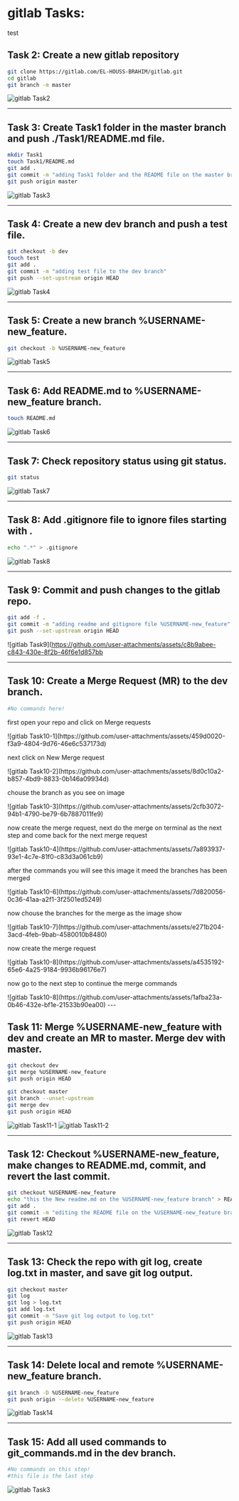 # gitlab Tasks:
test
## Task 2: Create a new gitlab repository
```bash
git clone https://gitlab.com/EL-HOUSS-BRAHIM/gitlab.git
cd gitlab
git branch -m master
```
![gitlab Task2](https://github.com/user-attachments/assets/a865fe8a-bf1c-4b49-91d2-d41d352cf077)

---

## Task 3: Create Task1 folder in the master branch and push ./Task1/README.md file.
```bash
mkdir Task1
touch Task1/README.md
git add .
git commit -m "adding Task1 folder and the README file on the master branch"
git push origin master
```
![gitlab Task3](https://github.com/user-attachments/assets/1105a462-62fa-4903-b551-3f17b2bb392d)

---

## Task 4: Create a new dev branch and push a test file.
```bash
git checkout -b dev
touch test
git add .
git commit -m "adding test file to the dev branch"
git push --set-upstream origin HEAD
```
![gitlab Task4](https://github.com/user-attachments/assets/fcfeaa1c-6363-4a58-8428-e4be34c83238)

---

## Task 5: Create a new branch %USERNAME-new_feature.
```bash
git checkout -b %USERNAME-new_feature
```
![gitlab Task5](https://github.com/user-attachments/assets/a25cf01a-b7d6-4332-9761-040bab55d476)

---

## Task 6: Add README.md to %USERNAME-new_feature branch.
```bash
touch README.md
```
![gitlab Task6](https://github.com/user-attachments/assets/56b6dde6-30e0-49ab-bc47-f416b097cc64)

---

## Task 7: Check repository status using git status.
```bash
git status
```
![gitlab Task7](https://github.com/user-attachments/assets/af98f5e7-7c6c-4a49-84ad-035ccc4119d6)

---

## Task 8: Add .gitignore file to ignore files starting with .
```bash
echo ".*" > .gitignore
```
![gitlab Task8](https://github.com/user-attachments/assets/4b98c566-0419-4f55-aeeb-564e2446a998)

---

## Task 9: Commit and push changes to the gitlab repo.
```bash
git add -f .
git commit -m "adding readme and gitignore file %USERNAME-new_feature"
git push --set-upstream origin HEAD
```
![gitlab Task9](https://github.com/user-attachments/assets/c8b9abee-c843-430e-8f2b-46f6e1d857bb

---

## Task 10: Create a Merge Request (MR) to the dev branch.
```bash
#No commands here!
```
<p>first open your repo and click on Merge requests</p>
![gitlab Task10-1](https://github.com/user-attachments/assets/459d0020-f3a9-4804-9d76-46e6c537173d)
<p>next click on New Merge request </p>
![gitlab Task10-2](https://github.com/user-attachments/assets/8d0c10a2-b857-4bd9-8833-0b146a09934d)
<p>chouse the branch as you see on image </p>
![gitlab Task10-3](https://github.com/user-attachments/assets/2cfb3072-94b1-4790-be79-6b7887011fe9)
<p>now create the merge request, next do the merge on terminal as the next step and come back for the next merge request</p>
![gitlab Task10-4](https://github.com/user-attachments/assets/7a893937-93e1-4c7e-81f0-c83d3a061cb9)
<p>after the commands you will see this image it meed the branches has been merged</p>
![gitlab Task10-6](https://github.com/user-attachments/assets/7d820056-0c36-41aa-a2f1-3f2501ed5249)
<p>now chouse the branches for the merge as the image show</p>
![gitlab Task10-7](https://github.com/user-attachments/assets/e271b204-3acd-4feb-9bab-4580010b8480)
<p>now create the merge request</p>
![gitlab Task10-8](https://github.com/user-attachments/assets/a4535192-65e6-4a25-9184-9936b96176e7)
<p>now go to the next step to continue the merge commands </p>
![gitlab Task10-8](https://github.com/user-attachments/assets/1afba23a-0b46-432e-bf1e-21533b90ea00)
---

## Task 11: Merge %USERNAME-new_feature with dev and create an MR to master. Merge dev with master.
```bash
git checkout dev
git merge %USERNAME-new_feature
git push origin HEAD

git checkout master
git branch --unset-upstream
git merge dev
git push origin HEAD
```
![gitlab Task11-1](https://github.com/user-attachments/assets/f0603c83-d143-4dbe-b88c-415e81136ef7)
![gitlab Task11-2](https://gitlab.com/EL-HOUSS-BRAHIM/git/-/raw/master/images/gitlab17.png)

---

## Task 12: Checkout %USERNAME-new_feature, make changes to README.md, commit, and revert the last commit.
```bash
git checkout %USERNAME-new_feature
echo "this the New readme.md on the %USERNAME-new_feature branch" > README.md
git add .
git commit -m "editing the README file on the %USERNAME-new_feature branch"
git revert HEAD
```
![gitlab Task12](https://gitlab.com/EL-HOUSS-BRAHIM/git/-/raw/master/images/gitlab18.png)

---

## Task 13: Check the repo with git log, create log.txt in master, and save git log output.
```bash
git checkout master
git log
git log > log.txt
git add log.txt
git commit -m "Save git log output to log.txt"
git push origin HEAD
```
![gitlab Task13](https://gitlab.com/EL-HOUSS-BRAHIM/git/-/raw/master/images/gitlab19.png)

---

## Task 14: Delete local and remote %USERNAME-new_feature branch.
```bash
git branch -D %USERNAME-new_feature
git push origin --delete %USERNAME-new_feature
```
![gitlab Task14](https://gitlab.com/EL-HOUSS-BRAHIM/git/-/raw/master/images/gitlab20.png)

---

## Task 15: Add all used commands to git_commands.md in the dev branch.
```bash
#No commands on this step!
#this file is the last step
```
![gitlab Task3](https://gitlab.com/EL-HOUSS-BRAHIM/git/-/raw/master/images/gitlab21.png)

